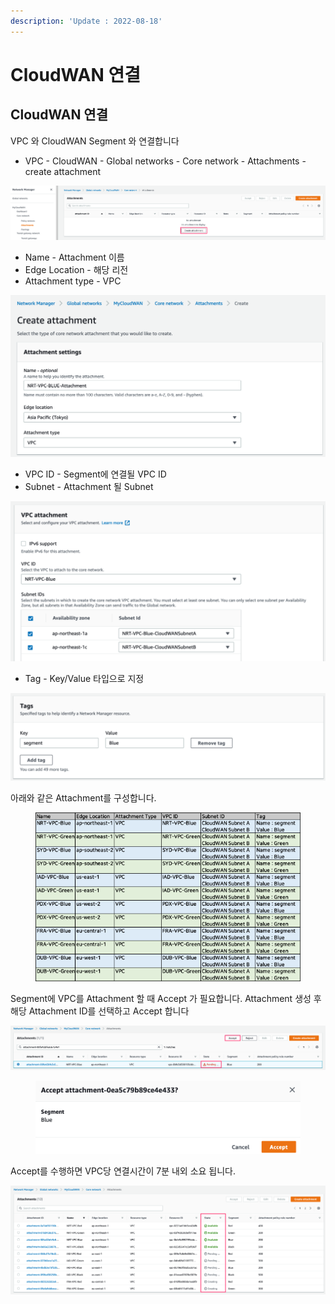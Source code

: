 ```yaml
---
description: 'Update : 2022-08-18'
---
```


# CloudWAN 연결

## CloudWAN 연결

VPC 와 CloudWAN Segment 와 연결합니다

* VPC - CloudWAN - Global networks - Core network - Attachments - create attachment&#x20;

![](<../.gitbook/assets/image (13).png>)

* Name - Attachment 이름
* Edge Location - 해당 리전
* Attachment type - VPC

![](<../.gitbook/assets/image (3) (1).png>)

* VPC ID - Segment에 연결될 VPC ID
* Subnet - Attachment 될 Subnet

![](<../.gitbook/assets/image (10).png>)

* Tag - Key/Value 타입으로 지정

![](<../.gitbook/assets/image (5) (2).png>)

아래와 같은 Attachment를 구성합니다.&#x20;

<figure><img src="../.gitbook/assets/image (2).png" alt=""><figcaption></figcaption></figure>

Segment에 VPC를 Attachment 할 때 Accept 가 필요합니다. Attachment 생성 후 해당 Attachment ID를 선택하고 Accept 합니다

![](<../.gitbook/assets/image (1) (1) (1).png>)

<figure><img src="../.gitbook/assets/image.png" alt=""><figcaption></figcaption></figure>

Accept를 수행하면 VPC당 연결시간이 7분 내외 소요 됩니다.&#x20;

![](<../.gitbook/assets/image (1) (1) (3).png>)
